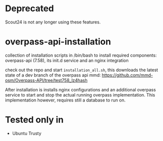 # Deprecated
Scout24 is not any longer using these features. 

# overpass-api-installation
collection of installation scripts in /bin/bash to install required components: overpass-api (7.58), its init.d service and an nginx integration

check out the repo and start `installation_all.sh`, this downloads the latest state of a dev branch of the overpass api mmd: https://github.com/mmd-osm/Overpass-API/tree/test758_lz4hash

After installation is installs nginx configurations and an additional overpass service to start and stop the actual running overpass implementation.
This implementation however, requires still a database to run on. 

# Tested only in

* Ubuntu Trusty
